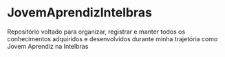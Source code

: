 # JovemAprendizIntelbras
<p> Repositório voltado para organizar, registrar e manter todos os conhecimentos adquiridos e desenvolvidos durante minha trajetória como Jovem Aprendiz na Intelbras</p>
